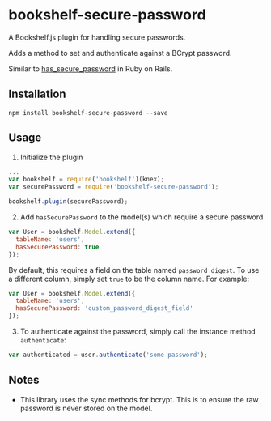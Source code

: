 # bookshelf-secure-password

A Bookshelf.js plugin for handling secure passwords.

Adds a method to set and authenticate against a BCrypt password.

Similar to [has_secure_password](http://api.rubyonrails.org/classes/ActiveModel/SecurePassword/ClassMethods.html) in Ruby on Rails.

## Installation

```
npm install bookshelf-secure-password --save
```

## Usage

1. Initialize the plugin

  ```javascript
  ...
  var bookshelf = require('bookshelf')(knex);
  var securePassword = require('bookshelf-secure-password');

  bookshelf.plugin(securePassword);
  ```

2. Add `hasSecurePassword` to the model(s) which require a secure password

  ```javascript
  var User = bookshelf.Model.extend({
    tableName: 'users',
    hasSecurePassword: true
  });
  ```

  By default, this requires a field on the table named `password_digest`. To use a different column, simply set `true` to be the column name. For example:

  ```javascript
  var User = bookshelf.Model.extend({
    tableName: 'users',
    hasSecurePassword: 'custom_password_digest_field'
  });
  ```

3. To authenticate against the password, simply call the instance method `authenticate`:

  ```javascript
  var authenticated = user.authenticate('some-password');
  ```


## Notes

* This library uses the sync methods for bcrypt.  This is to ensure the raw password is never stored on the model.
